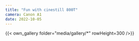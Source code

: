 ```yaml
---
title: "Fun with cinestill 800T"
camera: Canon A1
date: 2022-10-05
---
```


<!--
{{< gallery match="media/gallery/*" sortOrder="desc" rowHeight="200" margins="5" thumbnailResizeOptions="100x100 q90 Lanczos" showExif=true previewType="blur" embedPreview=true loadJQuery=true >}}
-->

{{< own_gallery folder="media/gallery/*" rowHeight=300 />}}